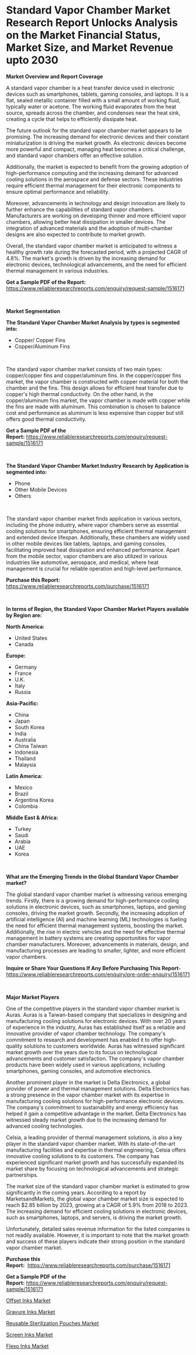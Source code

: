 <p><h1>Standard Vapor Chamber Market Research Report Unlocks Analysis on the Market Financial Status, Market Size, and Market Revenue upto 2030</h1></p><p><strong>Market Overview and Report Coverage</strong></p>
<p><p>A standard vapor chamber is a heat transfer device used in electronic devices such as smartphones, tablets, gaming consoles, and laptops. It is a flat, sealed metallic container filled with a small amount of working fluid, typically water or acetone. The working fluid evaporates from the heat source, spreads across the chamber, and condenses near the heat sink, creating a cycle that helps to efficiently dissipate heat.</p><p>The future outlook for the standard vapor chamber market appears to be promising. The increasing demand for electronic devices and their constant miniaturization is driving the market growth. As electronic devices become more powerful and compact, managing heat becomes a critical challenge, and standard vapor chambers offer an effective solution.</p><p>Additionally, the market is expected to benefit from the growing adoption of high-performance computing and the increasing demand for advanced cooling solutions in the aerospace and defense sectors. These industries require efficient thermal management for their electronic components to ensure optimal performance and reliability.</p><p>Moreover, advancements in technology and design innovation are likely to further enhance the capabilities of standard vapor chambers. Manufacturers are working on developing thinner and more efficient vapor chambers, allowing better heat dissipation in smaller devices. The integration of advanced materials and the adoption of multi-chamber designs are also expected to contribute to market growth.</p><p>Overall, the standard vapor chamber market is anticipated to witness a healthy growth rate during the forecasted period, with a projected CAGR of 4.8%. The market's growth is driven by the increasing demand for electronic devices, technological advancements, and the need for efficient thermal management in various industries.</p></p>
<p><strong>Get a Sample PDF of the Report:</strong> <a href="https://www.reliableresearchreports.com/enquiry/request-sample/1516171">https://www.reliableresearchreports.com/enquiry/request-sample/1516171</a></p>
<p>&nbsp;</p>
<p><strong>Market Segmentation</strong></p>
<p><strong>The Standard Vapor Chamber Market Analysis by types is segmented into:</strong></p>
<p><ul><li>Copper/ Copper Fins</li><li>Copper/Aluminum Fins</li></ul></p>
<p>&nbsp;</p>
<p><p>The standard vapor chamber market consists of two main types: copper/copper fins and copper/aluminum fins. In the copper/copper fins market, the vapor chamber is constructed with copper material for both the chamber and the fins. This design allows for efficient heat transfer due to copper's high thermal conductivity. On the other hand, in the copper/aluminum fins market, the vapor chamber is made with copper while the fins are made with aluminum. This combination is chosen to balance cost and performance as aluminum is less expensive than copper but still offers good thermal conductivity.</p></p>
<p><strong>Get a Sample PDF of the Report:</strong>&nbsp;<a href="https://www.reliableresearchreports.com/enquiry/request-sample/1516171">https://www.reliableresearchreports.com/enquiry/request-sample/1516171</a></p>
<p>&nbsp;</p>
<p><strong>The Standard Vapor Chamber Market Industry Research by Application is segmented into:</strong></p>
<p><ul><li>Phone</li><li>Other Mobile Devices</li><li>Others</li></ul></p>
<p>&nbsp;</p>
<p><p>The standard vapor chamber market finds application in various sectors, including the phone industry, where vapor chambers serve as essential cooling solutions for smartphones, ensuring efficient thermal management and extended device lifespan. Additionally, these chambers are widely used in other mobile devices like tablets, laptops, and gaming consoles, facilitating improved heat dissipation and enhanced performance. Apart from the mobile sector, vapor chambers are also utilized in various industries like automotive, aerospace, and medical, where heat management is crucial for reliable operation and high-level performance.</p></p>
<p><strong>Purchase this Report:</strong>&nbsp; <a href="https://www.reliableresearchreports.com/purchase/1516171">https://www.reliableresearchreports.com/purchase/1516171</a></p>
<p>&nbsp;</p>
<p><strong>In terms of Region, the Standard Vapor Chamber Market Players available by Region are:</strong></p>
<p>
    <p> <strong> North America: </strong>
        <ul>
            <li>United States</li>
            <li>Canada</li>
        </ul>
        </p> 
    <p> <strong> Europe: </strong>
        <ul>
            <li>Germany</li>
            <li>France</li>
            <li>U.K.</li>
            <li>Italy</li>
            <li>Russia</li>
        </ul>
        </p> 
    <p> <strong> Asia-Pacific: </strong>
        <ul>
            <li>China</li>
            <li>Japan</li>
            <li>South Korea</li>
            <li>India</li>
            <li>Australia</li>
            <li>China Taiwan</li>
            <li>Indonesia</li>
            <li>Thailand</li>
            <li>Malaysia</li>
        </ul>
        </p> 
    <p> <strong> Latin America: </strong>
        <ul>
            <li>Mexico</li>
            <li>Brazil</li>
            <li>Argentina Korea</li>
            <li>Colombia</li>
        </ul>
        </p> 
    <p> <strong> Middle East & Africa: </strong>
        <ul>
            <li>Turkey</li>
            <li>Saudi</li>
            <li>Arabia</li>
            <li>UAE</li>
            <li>Korea</li>
        </ul>
    </p>
    </p>
<p>&nbsp;</p>
<p><strong>What are the Emerging Trends in the Global Standard Vapor Chamber market?</strong></p>
<p><p>The global standard vapor chamber market is witnessing various emerging trends. Firstly, there is a growing demand for high-performance cooling solutions in electronic devices, such as smartphones, laptops, and gaming consoles, driving the market growth. Secondly, the increasing adoption of artificial intelligence (AI) and machine learning (ML) technologies is fueling the need for efficient thermal management systems, boosting the market. Additionally, the rise in electric vehicles and the need for effective thermal management in battery systems are creating opportunities for vapor chamber manufacturers. Moreover, advancements in materials, design, and manufacturing processes are leading to smaller, lighter, and more efficient vapor chambers.</p></p>
<p><strong>Inquire or Share Your Questions If Any Before Purchasing This Report</strong>- <a href="https://www.reliableresearchreports.com/enquiry/pre-order-enquiry/1516171">https://www.reliableresearchreports.com/enquiry/pre-order-enquiry/1516171</a></p>
<p>&nbsp;</p>
<p><strong>Major Market Players</strong></p>
<p><p>One of the competitive players in the standard vapor chamber market is Auras. Auras is a Taiwan-based company that specializes in designing and manufacturing cooling solutions for electronic devices. With over 20 years of experience in the industry, Auras has established itself as a reliable and innovative provider of vapor chamber technology. The company's commitment to research and development has enabled it to offer high-quality solutions to customers worldwide. Auras has witnessed significant market growth over the years due to its focus on technological advancements and customer satisfaction. The company's vapor chamber products have been widely used in various applications, including smartphones, gaming consoles, and automotive electronics.</p><p>Another prominent player in the market is Delta Electronics, a global provider of power and thermal management solutions. Delta Electronics has a strong presence in the vapor chamber market with its expertise in manufacturing cooling solutions for high-performance electronic devices. The company's commitment to sustainability and energy efficiency has helped it gain a competitive advantage in the market. Delta Electronics has witnessed steady market growth due to the increasing demand for advanced cooling technologies. </p><p>Celsia, a leading provider of thermal management solutions, is also a key player in the standard vapor chamber market. With its state-of-the-art manufacturing facilities and expertise in thermal engineering, Celsia offers innovative cooling solutions to its customers. The company has experienced significant market growth and has successfully expanded its market share by focusing on technological advancements and strategic partnerships.</p><p>The market size of the standard vapor chamber market is estimated to grow significantly in the coming years. According to a report by MarketsandMarkets, the global vapor chamber market size is expected to reach $2.85 billion by 2023, growing at a CAGR of 5.9% from 2018 to 2023. The increasing demand for efficient cooling solutions in electronic devices, such as smartphones, laptops, and servers, is driving the market growth.</p><p>Unfortunately, detailed sales revenue information for the listed companies is not readily available. However, it is important to note that the market growth and success of these players indicate their strong position in the standard vapor chamber market.</p></p>
<p><strong>Purchase this Report:</strong>&nbsp;&nbsp;<a href="https://www.reliableresearchreports.com/purchase/1516171">https://www.reliableresearchreports.com/purchase/1516171</a></p>
<p></p>
<p><strong>Get a Sample PDF of the Report:</strong>&nbsp;<a href="https://www.reliableresearchreports.com/enquiry/request-sample/1516171">https://www.reliableresearchreports.com/enquiry/request-sample/1516171</a></p>
<p><p><a href="https://medium.com/@rosaerluke/offset-inks-market-trends-forecast-and-competitive-analysis-to-2030-f85c7997ecb5">Offset Inks Market</a></p><p><a href="https://medium.com/@adolfoadams1988/gravure-inks-market-size-reveals-the-best-marketing-channels-in-global-industry-e989bb96c01e">Gravure Inks Market</a></p><p><a href="https://medium.com/@karleeprice82/reusable-sterilization-pouches-market-focuses-on-market-share-size-and-projected-forecast-till-195dcf9e3f8c">Reusable Sterilization Pouches Market</a></p><p><a href="https://medium.com/@roscoemayer1990/screen-inks-market-analysis-its-cagr-market-segmentation-and-global-industry-overview-9de8e9f68633">Screen Inks Market</a></p><p><a href="https://medium.com/@noemiharvey05/flexo-inks-market-report-reveals-the-latest-trends-and-growth-opportunities-of-this-market-6edef3f16bcb">Flexo Inks Market</a></p></p>